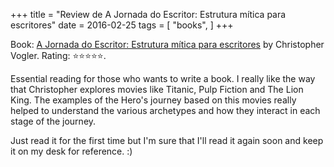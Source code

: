 +++
title = "Review de A Jornada do Escritor: Estrutura mítica para escritores"
date = 2016-02-25
tags = [
    "books",
]
+++

Book: [A Jornada do Escritor: Estrutura mítica para escritores](https://www.goodreads.com/book/show/26809605) by Christopher Vogler. Rating: ⭐️⭐️⭐️⭐️⭐️.

Essential reading for those who wants to write a book. I really like the way that Christopher explores movies like Titanic, Pulp Fiction and The Lion King. The examples of the Hero's journey based on this movies really helped to understand the various archetypes and how they interact in each stage of the journey.

Just read it for the first time but I'm sure that I'll read it again soon and keep it on my desk for reference. :)

